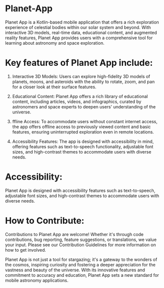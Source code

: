 # Planet-App

Planet App is a Kotlin-based mobile application that offers a rich exploration experience of celestial bodies within our solar system and beyond. With interactive 3D models, real-time data, educational content, and augmented reality features, Planet App provides users with a comprehensive tool for learning about astronomy and space exploration.

# Key features of Planet App include:
1. Interactive 3D Models: Users can explore high-fidelity 3D models of planets, moons, and asteroids with the ability to rotate, zoom, and pan for a closer look at their surface    features.

2. Educational Content: Planet App offers a rich library of educational content, including articles, videos, and infographics, curated by astronomers and space experts to deepen    users' understanding of the universe.

3. ffline Access: To accommodate users without constant internet access, the app offers offline access to previously viewed content and basic features, ensuring uninterrupted exploration even in remote locations.

4. Accessibility Features: The app is designed with accessibility in mind, offering features such as text-to-speech functionality, adjustable font sizes, and high-contrast themes to accommodate users with diverse needs.

# Accessibility:
Planet App is designed with accessibility features such as text-to-speech, adjustable font sizes, and high-contrast themes to accommodate users with diverse needs.

# How to Contribute:
Contributions to Planet App are welcome! Whether it's through code contributions, bug reporting, feature suggestions, or translations, we value your input. Please see our Contribution Guidelines for more information on how to get involved.

Planet App is not just a tool for stargazing; it's a gateway to the wonders of the cosmos, inspiring curiosity and fostering a deeper appreciation for the vastness and beauty of the universe. With its innovative features and commitment to accuracy and education, Planet App sets a new standard for mobile astronomy applications.
